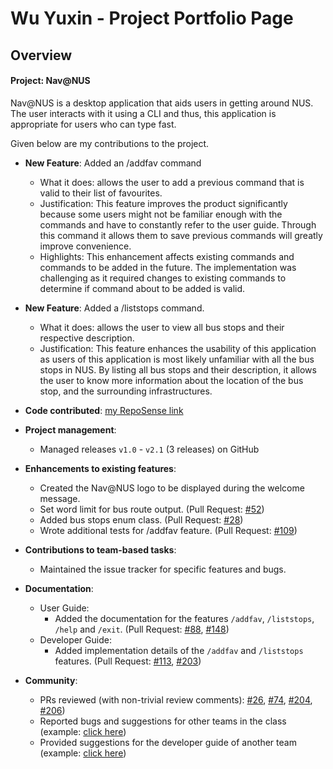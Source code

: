 # Wu Yuxin - Project Portfolio Page

## Overview
#### Project: Nav@NUS
Nav@NUS is a desktop application that aids users in getting around NUS. The user interacts with it using a CLI and thus,
this application is appropriate for users who can type fast.

Given below are my contributions to the project.

* **New Feature**: Added an /addfav command
  * What it does: allows the user to add a previous command that is valid to their list of favourites.
  * Justification: This feature improves the product significantly because some users might not be familiar enough with
   the commands and have to constantly refer to the user guide.
   Through this command it allows them to save previous commands will greatly improve convenience.
  * Highlights: This enhancement affects existing commands and commands to be added in the future.
  The implementation was challenging as it required changes to existing commands to determine if command about to be added is valid. 
  
* **New Feature**: Added a /liststops command.
  * What it does: allows the user to view all bus stops and their respective description.
  * Justification: This feature enhances the usability of this application as users of this application is most likely unfamiliar with all the bus stops in NUS.
  By listing all bus stops and their description, it allows the user to know more information about the location of the bus stop, and the surrounding infrastructures.
 
* **Code contributed**: [my RepoSense link](https://nus-cs2113-ay2021s1.github.io/tp-dashboard/#breakdown=true&search=Lezn0&sort=groupTitle&sortWithin=title&since=2020-09-27&timeframe=commit&mergegroup=&groupSelect=groupByRepos&checkedFileTypes=docs~functional-code~test-code~other)

* **Project management**:
  * Managed releases `v1.0` - `v2.1` (3 releases) on GitHub

* **Enhancements to existing features**:
  * Created the Nav@NUS logo to be displayed during the welcome message.
  * Set word limit for bus route output. (Pull Request: [\#52](https://github.com/AY2021S1-CS2113T-F14-3/tp/pull/52))
  * Added bus stops enum class. (Pull Request: [\#28](https://github.com/AY2021S1-CS2113T-F14-3/tp/pull/28))
  * Wrote additional tests for /addfav feature. (Pull Request: [\#109](https://github.com/AY2021S1-CS2113T-F14-3/tp/pull/109))
  
* **Contributions to team-based tasks**:
  * Maintained the issue tracker for specific features and bugs.

* **Documentation**:
  * User Guide:
    * Added the documentation for the features `/addfav`, `/liststops`, `/help` and `/exit`. (Pull Request: [\#88](https://github.com/AY2021S1-CS2113T-F14-3/tp/pull/88),
    [\#148](https://github.com/AY2021S1-CS2113T-F14-3/tp/pull/148))
  * Developer Guide:
    * Added implementation details of the `/addfav` and `/liststops` features. (Pull Request: [\#113](https://github.com/AY2021S1-CS2113T-F14-3/tp/pull/113),
    [\#203](https://github.com/AY2021S1-CS2113T-F14-3/tp/pull/203))
    
* **Community**:
  * PRs reviewed (with non-trivial review comments): [\#26](https://github.com/AY2021S1-CS2113T-F14-3/tp/pull/26), [\#74](https://github.com/AY2021S1-CS2113T-F14-3/tp/pull/74), [\#204](https://github.com/AY2021S1-CS2113T-F14-3/tp/pull/204), [\#206](https://github.com/AY2021S1-CS2113T-F14-3/tp/pull/206))
  * Reported bugs and suggestions for other teams in the class (example: [click here](https://github.com/Lezn0/ped/issues))
  * Provided suggestions for the developer guide of another team (example: [click here](https://github.com/nus-cs2113-AY2021S1/tp/pull/36#discussion_r514890722))
